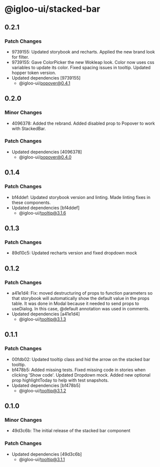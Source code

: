 # @igloo-ui/stacked-bar

## 0.2.1

### Patch Changes

- 9739155: Updated storybook and recharts. Applied the new brand look for filter.
- 9739155: Gave ColorPicker the new Wokleap look. Color now uses css variables to update its color. Fixed spacing issues in tooltip. Updated hopper token version.
- Updated dependencies [9739155]
  - @igloo-ui/popover@0.4.1

## 0.2.0

### Minor Changes

- 4096378: Added the rebrand. Added disabled prop to Popover to work with StackedBar.

### Patch Changes

- Updated dependencies [4096378]
  - @igloo-ui/popover@0.4.0

## 0.1.4

### Patch Changes

- bf4ddef: Updated storybook version and linting. Made linting fixes in these components.
- Updated dependencies [bf4ddef]
  - @igloo-ui/tooltip@3.1.6

## 0.1.3

### Patch Changes

- 89d10c5: Updated recharts version and fixed dropdown mock

## 0.1.2

### Patch Changes

- a41e1d4: Fix: moved destructuring of props to function parameters so that storybook will automatically show the default value in the props table. It was done in Modal because it needed to send props to useDialog. In this case, @default annotation was used in comments.
- Updated dependencies [a41e1d4]
  - @igloo-ui/tooltip@3.1.3

## 0.1.1

### Patch Changes

- 00fdb02: Updated tooltip class and hid the arrow on the stacked bar tooltip.
- bf478b5: Added missing tests. Fixed missing code in stories when clicking 'Show code'. Updated Dropdown mock. Added new optional prop highlightToday to help with test snapshots.
- Updated dependencies [bf478b5]
  - @igloo-ui/tooltip@3.1.2

## 0.1.0

### Minor Changes

- 49d3c6b: The initial release of the stacked bar component

### Patch Changes

- Updated dependencies [49d3c6b]
  - @igloo-ui/tooltip@3.1.1
